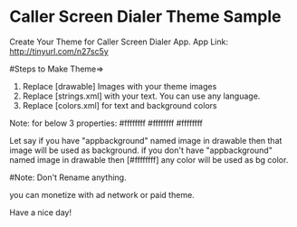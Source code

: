 # Caller Screen Dialer Theme Sample

Create Your Theme for Caller Screen Dialer App.
App Link: http://tinyurl.com/n27sc5y

#Steps to Make Theme=>

1. Replace [drawable] Images with your theme images
2. Replace [strings.xml] with your text. You can use any language.
3. Replace [colors.xml] for text and background colors

Note:
   for below 3 properties:
   <color name="bg">#ffffffff</color>
   <color name="appbackground">#ffffffff</color>
   <color name="app_shortcut_background">#ffffffff</color>

   Let say
   if you have "appbackground" named image in drawable then that image will be used as background.
   if you don't have "appbackground" named image in drawable then [#ffffffff] any color will be used as bg color.

#Note: Don't Rename anything.

you can monetize with ad network or paid theme.

Have a nice day!